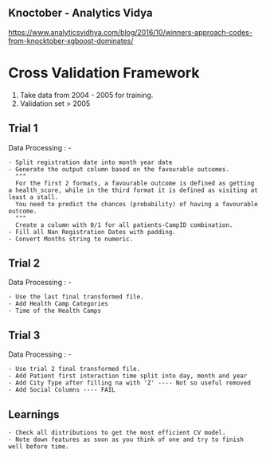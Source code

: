 Knoctober - Analytics Vidya
---------------------------
https://www.analyticsvidhya.com/blog/2016/10/winners-approach-codes-from-knocktober-xgboost-dominates/

Cross Validation Framework
==========================

1. Take data from 2004 - 2005 for training.
2. Validation set > 2005


Trial 1
-------

Data Processing : -

    - Split registration date into month year date
    - Generate the output column based on the favourable outcomes.
      """
      For the first 2 formats, a favourable outcome is defined as getting a health_score, while in the third format it is defined as visiting at least a stall.
      You need to predict the chances (probability) of having a favourable outcome.
      """
      Create a column with 0/1 for all patients-CampID combination.
    - Fill all Nan Registration Dates with padding.
    - Convert Months string to numeric.


Trial 2
-------

Data Processing : -

    - Use the last final transformed file.
    - Add Health Camp Categories
    - Time of the Health Camps

Trial 3
-------

Data Processing : -

    - Use trial 2 final transformed file.
    - Add Patient first interaction time split into day, month and year
    - Add City Type after filling na with 'Z' ---- Not so useful removed
    - Add Social Columns ---- FAIL

Learnings
---------

    - Check all distributions to get the most efficient CV model.
    - Note down features as soon as you think of one and try to finish well before time.
